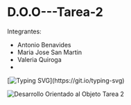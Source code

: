 # D.O.O---Tarea-2

Integrantes:
- Antonio Benavides
- Maria Jose San Martin
- Valeria Quiroga
- 
[![Typing SVG](https://readme-typing-svg.demolab.com/?lines=UML+del+código:)](https://git.io/typing-svg)


![Desarrollo Orientado al Objeto Tarea 2](https://github.com/AntoCreed777/D.O.O---Tarea-2/assets/135484422/07074a25-2f02-488f-a4ce-50c1e5937259)
